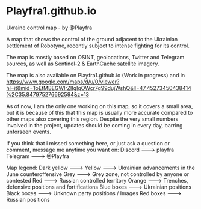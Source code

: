 ﻿# Playfra1.github.io

Ukraine control map - by @Playfra

A map that shows the control of the ground adjacent to the Ukrainian settlement of Robotyne, recently subject to intense fighting for its control.


The map is mostly based on OSINT, geolocations, Twitter and Telegram sources, as well as Sentinel-2 & EarthCache satellite imagery.

The map is also available on Playfra1.github.io (Work in progress) and in https://www.google.com/maps/d/u/0/viewer?hl=it&mid=1oEtMBEGWIrZIIgIqOWcr7g99dujWshQ&ll=47.45273450438414%2C35.847975276692594&z=13

As of now, I am the only one working on this map, so it covers a small area, but it is because of this that this map is usually more accurate compared to other maps also covering this region. Despite the very small numbers involved in the project, updates should be coming in every day, barring unforseen events.

If you think that i missed something here, or just ask a question or comment, message me anytime you want on:
Discord ---> playfra
Telegram ---> @Playfra

Map legend:
Dark yellow --->
Yellow ---> Ukrainian advancements in the June counteroffensive
Grey ---> Grey zone, not controlled by anyone or contested
Red ---> Russian controlled territory
Orange ---> Trenches, defensive positions and fortifications
Blue boxes ---> Ukrainian positions
Black boxes ---> Unknown party positions / Images
Red boxes ---> Russian positions
